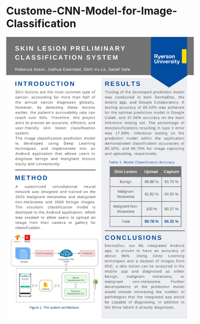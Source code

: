 # Custome-CNN-Model-for-Image-Classification

![Skin Lesion Preliminary Classification System](https://github.com/sadafsf/Custome-CNN-Model-for-Image-Classification/blob/main/Poster.png)
